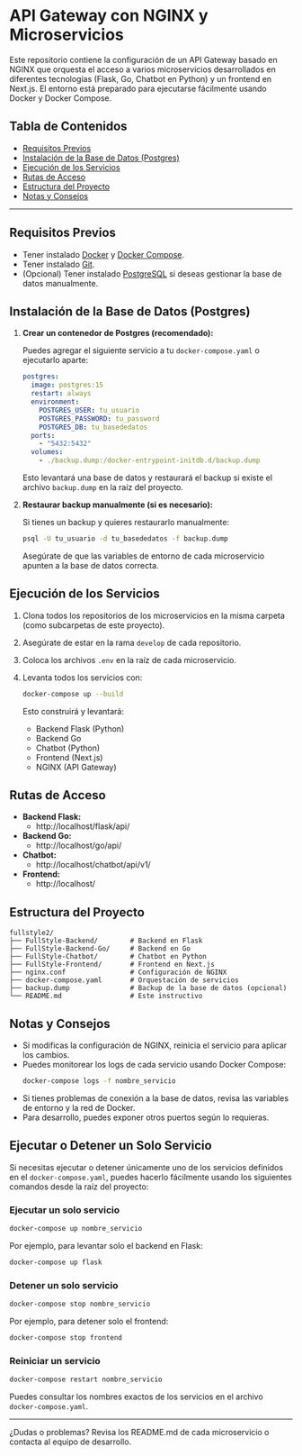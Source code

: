 # API Gateway con NGINX y Microservicios

Este repositorio contiene la configuración de un API Gateway basado en NGINX que orquesta el acceso a varios microservicios desarrollados en diferentes tecnologías (Flask, Go, Chatbot en Python) y un frontend en Next.js. El entorno está preparado para ejecutarse fácilmente usando Docker y Docker Compose.

## Tabla de Contenidos
- [Requisitos Previos](#requisitos-previos)
- [Instalación de la Base de Datos (Postgres)](#instalación-de-la-base-de-datos-postgres)
- [Ejecución de los Servicios](#ejecución-de-los-servicios)
- [Rutas de Acceso](#rutas-de-acceso)
- [Estructura del Proyecto](#estructura-del-proyecto)
- [Notas y Consejos](#notas-y-consejos)

---

## Requisitos Previos

- Tener instalado [Docker](https://docs.docker.com/get-docker/) y [Docker Compose](https://docs.docker.com/compose/install/).
- Tener instalado [Git](https://git-scm.com/).
- (Opcional) Tener instalado [PostgreSQL](https://www.postgresql.org/download/) si deseas gestionar la base de datos manualmente.

## Instalación de la Base de Datos (Postgres)

1. **Crear un contenedor de Postgres (recomendado):**

   Puedes agregar el siguiente servicio a tu `docker-compose.yaml` o ejecutarlo aparte:

   ```yaml
   postgres:
     image: postgres:15
     restart: always
     environment:
       POSTGRES_USER: tu_usuario
       POSTGRES_PASSWORD: tu_password
       POSTGRES_DB: tu_basededatos
     ports:
       - "5432:5432"
     volumes:
       - ./backup.dump:/docker-entrypoint-initdb.d/backup.dump
   ```

   Esto levantará una base de datos y restaurará el backup si existe el archivo `backup.dump` en la raíz del proyecto.

2. **Restaurar backup manualmente (si es necesario):**

   Si tienes un backup y quieres restaurarlo manualmente:

   ```bash
   psql -U tu_usuario -d tu_basededatos -f backup.dump
   ```

   Asegúrate de que las variables de entorno de cada microservicio apunten a la base de datos correcta.

## Ejecución de los Servicios

1. Clona todos los repositorios de los microservicios en la misma carpeta (como subcarpetas de este proyecto).
2. Asegúrate de estar en la rama `develop` de cada repositorio.
3. Coloca los archivos `.env` en la raíz de cada microservicio.
4. Levanta todos los servicios con:

   ```bash
   docker-compose up --build
   ```

   Esto construirá y levantará:
   - Backend Flask (Python)
   - Backend Go
   - Chatbot (Python)
   - Frontend (Next.js)
   - NGINX (API Gateway)

## Rutas de Acceso

- **Backend Flask:**
  - http://localhost/flask/api/
- **Backend Go:**
  - http://localhost/go/api/
- **Chatbot:**
  - http://localhost/chatbot/api/v1/
- **Frontend:**
  - http://localhost/

## Estructura del Proyecto

```
fullstyle2/
├── FullStyle-Backend/        # Backend en Flask
├── FullStyle-Backend-Go/     # Backend en Go
├── FullStyle-Chatbot/        # Chatbot en Python
├── FullStyle-Frontend/       # Frontend en Next.js
├── nginx.conf                # Configuración de NGINX
├── docker-compose.yaml       # Orquestación de servicios
├── backup.dump               # Backup de la base de datos (opcional)
└── README.md                 # Este instructivo
```

## Notas y Consejos

- Si modificas la configuración de NGINX, reinicia el servicio para aplicar los cambios.
- Puedes monitorear los logs de cada servicio usando Docker Compose:
  ```bash
  docker-compose logs -f nombre_servicio
  ```
- Si tienes problemas de conexión a la base de datos, revisa las variables de entorno y la red de Docker.
- Para desarrollo, puedes exponer otros puertos según lo requieras.

## Ejecutar o Detener un Solo Servicio

Si necesitas ejecutar o detener únicamente uno de los servicios definidos en el `docker-compose.yaml`, puedes hacerlo fácilmente usando los siguientes comandos desde la raíz del proyecto:

### Ejecutar un solo servicio

```powershell
docker-compose up nombre_servicio
```
Por ejemplo, para levantar solo el backend en Flask:
```powershell
docker-compose up flask
```

### Detener un solo servicio

```powershell
docker-compose stop nombre_servicio
```
Por ejemplo, para detener solo el frontend:
```powershell
docker-compose stop frontend
```

### Reiniciar un servicio

```powershell
docker-compose restart nombre_servicio
```

Puedes consultar los nombres exactos de los servicios en el archivo `docker-compose.yaml`.

---

¿Dudas o problemas? Revisa los README.md de cada microservicio o contacta al equipo de desarrollo.


